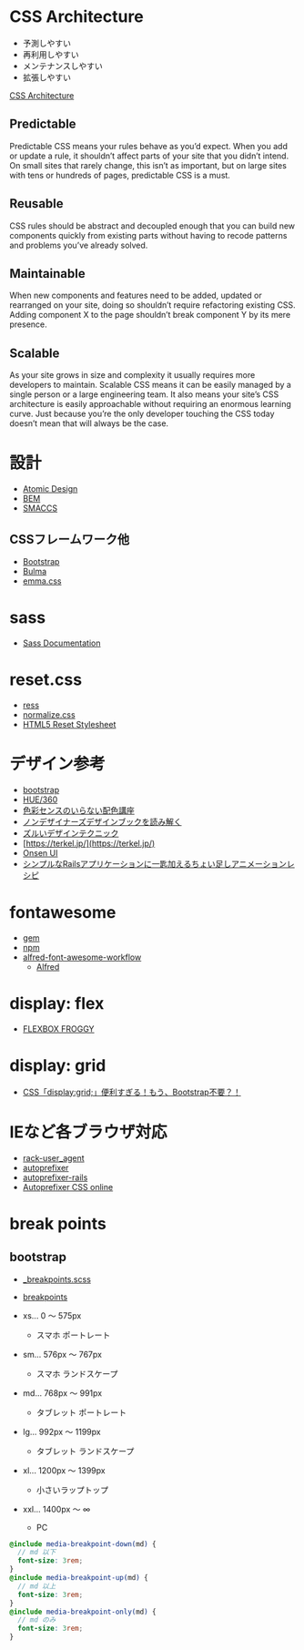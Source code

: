 # CSS Architecture

- 予測しやすい
- 再利用しやすい
- メンテナンスしやすい
- 拡張しやすい

[CSS Architecture](https://philipwalton.com/articles/css-architecture/)

## Predictable

Predictable CSS means your rules behave as you’d expect. When you add or update a rule, it shouldn’t affect parts of your site that you didn’t intend. On small sites that rarely change, this isn’t as important, but on large sites with tens or hundreds of pages, predictable CSS is a must.

## Reusable

CSS rules should be abstract and decoupled enough that you can build new components quickly from existing parts without having to recode patterns and problems you’ve already solved.

## Maintainable

When new components and features need to be added, updated or rearranged on your site, doing so shouldn’t require refactoring existing CSS. Adding component X to the page shouldn’t break component Y by its mere presence.

## Scalable

As your site grows in size and complexity it usually requires more developers to maintain. Scalable CSS means it can be easily managed by a single person or a large engineering team. It also means your site’s CSS architecture is easily approachable without requiring an enormous learning curve. Just because you’re the only developer touching the CSS today doesn’t mean that will always be the case.

# 設計

- [Atomic Design](https://atomicdesign.bradfrost.com/)
- [BEM](http://getbem.com/)
- [SMACCS](http://smacss.com/)

## CSSフレームワーク他

- [Bootstrap](https://getbootstrap.com/docs/4.4/getting-started/introduction/)
- [Bulma](https://bulma.io/documentation)
- [emma.css](https://github.com/ruedap/emma.css)

# sass

- [Sass Documentation](https://sass-lang.com/documentation)

# reset.css

- [ress](https://github.com/filipelinhares/ress)
- [normalize.css](https://github.com/necolas/normalize.css)
- [HTML5 Reset Stylesheet](http://html5doctor.com/html-5-reset-stylesheet/)

# デザイン参考

- [bootstrap](https://github.com/twbs/bootstrap/blob/master/scss/_variables.scss#L61)
- [HUE/360](https://hue360.herokuapp.com/)
- [色彩センスのいらない配色講座](https://www.slideshare.net/marippe/ss-9003317)
- [ノンデザイナーズデザインブックを読み解く](https://speakerdeck.com/monoooki/read-a-non-designers-designbook)
- [ズルいデザインテクニック](https://speakerdeck.com/ken_c_lo/zurui-design)
- [https://terkel.jp/](https://terkel.jp/)
- [Onsen UI](https://ja.onsen.io/theme-roller/)
- [シンプルなRailsアプリケーションに一匙加えるちょい足しアニメーションレシピ](https://speakerdeck.com/is8r/sinpurunarailsapurikesiyonni-chi-jia-erutiyoizu-sianimesiyonresipi)

# fontawesome

- [gem](https://github.com/FortAwesome/font-awesome-sass)
- [npm](https://www.npmjs.com/package/@fortawesome/fontawesome-free)
- [alfred-font-awesome-workflow](https://github.com/ruedap/alfred-font-awesome-workflow)
  - [Alfred](https://www.alfredapp.com/)

# display: flex

- [FLEXBOX FROGGY](http://flexboxfroggy.com/#ja)

# display: grid

- [CSS「display:grid;」便利すぎる！もう、Bootstrap不要？！](https://cruw.co.jp/blog/2018/07/css_grid/)

# IEなど各ブラウザ対応

- [rack-user_agent](https://github.com/k0kubun/rack-user_agent)
- [autoprefixer](https://github.com/postcss/autoprefixer)
- [autoprefixer-rails](https://github.com/ai/autoprefixer-rails)
- [Autoprefixer CSS online](https://autoprefixer.github.io/)

# break points

## bootstrap

- [_breakpoints.scss](https://github.com/twbs/bootstrap/blob/master/scss/mixins/_breakpoints.scss)
- [breakpoints](https://github.com/twbs/bootstrap/blob/master/scss/_variables.scss#L275)

- xs... 0 〜 575px
  - スマホ ポートレート
- sm... 576px 〜 767px
  - スマホ ランドスケープ
- md... 768px 〜 991px
  - タブレット ポートレート
- lg... 992px 〜 1199px
  - タブレット ランドスケープ
- xl... 1200px 〜 1399px
  - 小さいラップトップ
- xxl... 1400px 〜 ∞
  - PC

```scss
@include media-breakpoint-down(md) {
  // md 以下
  font-size: 3rem;
}
@include media-breakpoint-up(md) {
  // md 以上
  font-size: 3rem;
}
@include media-breakpoint-only(md) {
  // md のみ
  font-size: 3rem;
}
```
